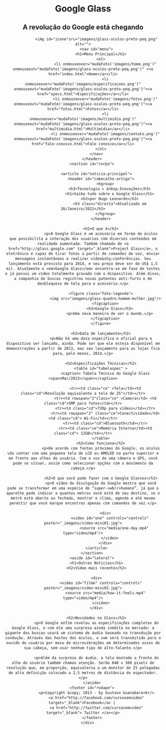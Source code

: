 <!DOCTYPE html>
<html lang="en">
    <head>
        <meta charset="UTF-8">
        <meta http-equiv="X-UA-Compatible" content="IE=edge">
        <meta name="viewport" content="width=device-width, initial-scale=1.0">
        <title>Tudo sobre Google glass</title>
        <link rel="stylesheet" href="/css/estilo.css"/>
    </head>
    <script language="javascript" src="javascript/funcoes.js"></script>
    <body>
        <div id="interface">
            <header id="cabecalho">
                <hgroup>
                    <h1>Google Glass</h1>
                    <h2>A revolução do Google está chegando</h2>
                </hgroup>
                
                <img id="icone"src="imagens/glass-oculos-preto-peq.png" alt="">
                <nav id="menu">
                    <h1>Menu Principal</h1>
                    <ol>
                        <li onmouseover="mudaFoto('imagens/home.png')" onmouseout="mudaFoto('imagens/glass-oculos-preto-peq.png')" ><a href="index.html">Home</a></li>
                        <li onmouseover="mudaFoto('imagens/especificacoes.png')" onmouseout="mudaFoto('imagens/glass-oculos-preto-peq.png')"><a href="specs.html">Especificações</a></li>
                        <li onmouseover="mudaFoto('imagens/fotos.png')" onmouseout="mudaFoto('imagens/glass-oculos-preto-peq.png')"><a href="fotos.html">Fotos</a></li>
                        <li onmouseover="mudaFoto('imagens/multimidia.png')" onmouseout="mudaFoto('imagens/glass-oculos-preto-peq.png')"><a href="multimidia.html">Multimídia</a></li>
                        <li onmouseover="mudaFoto('imagens/contato.png')" onmouseout="mudaFoto('imagens/glass-oculos-preto-peq.png')"><a href="fale-conosco.html">Fale conosco</a></li>
                    </ol>
                </nav>
            </header>
            <section id="corpo">

                <article id="noticia-principal">
                    <header id="cabecalho-artigo">
                        <hgroup>
                            <h3>Tecnologia > &nbsp;Inovações</h3>
                            <h1>Saiba tudo sobre o Google Glass</h1>
                            <h2>por Hugo Leonardo</h2>
                            <h3 class="direita">Atualizado em 26/Janeiro/2022</h3>
                        </hgroup>
                    </header>

                    <h2>O que é</h2>
                    <p>O Google Glass é um acessório em forma de óculos que possibilita a interação dos usuários com diversos conteúdos em realidade aumentada. Também chamado de <a href="http://glass.google.com" target="_blank">Project Glass</a>, o eletrônico é capaz de tirar fotos a partir de comandos de voz, enviar mensagens instantâneas e realizar vídeo&shy;conferências. Seu lançamento está previsto para 2014, e seu preço deve ser de US$ 1,5 mil. Atualmente o <em>Google Glass</em> encontra-se em fase de testes e já possui um vídeo totalmente gravado com o dispositivo. Além disso, a companhia de buscas registrou novas patentes anti-furto e de desbloqueio de tela para o acessório.</p>

                    <figure class="foto-legenda">
                        <img src="imagens/glass-quadro-homem-mulher.jpg"/>
                        <figcaption>
                            <h3>Google Glass</h3>
                            <p>Uma nova maneira de ver o mundo.</p>
                        </figcaption>
                    </figure>

                    <h2>Data de lançamento</h2>
                    <p>Não há uma data específica e oficial para o dispositivo ser lançado, ainda. Pode ser que ele esteja disponível em demonstrações a partir de 2013, mas seu lançamento para as lojas fica para, pelo menos, 2014.</p>

                    <h2>Especificações Técnicas</h2>
                    <table id="tabelaspec" >
                        <caption> Tabela Técnica do Google Glass <span>Mar/2013</span></caption>

                        <tr><td class="ce" >Tela</td><td class="cd">Resolução equivalente a tela de 25"</td></tr>
                        <tr><td rowspan="2"class="ce" >Camera</td> <td class="cd">5MP para fotos</td></tr>
                        <tr><td class="cd">720p para vídeos</td></tr>
                        <tr><td rowspan="2" class="ce">Conectividade</td><td class="cd"> Wi-Fi</td></tr>
                        <tr><td class="cd">Bluetooth</td></tr>
                        <tr><td class="ce">Memória Interna</td><td class="cd"> 12GB</td></tr>
                    </table>
                    <h2>Como funciona</h2>
                    <p>De acordo com fontes próximas do Google, os óculos vão contar com uma pequena tela de LCD ou AMOLED na parte superior e em frente aos olhos do usuário. Com o uso de uma câmera e GPS, você pode se situar, assim como selecionar opções com o movimento da cabeça.</p>

                    <h2>O que você pode fazer com o Google Glasses</h2>
                    <p>O vídeo de divulgação do Google mostra que você pode se transformar em uma espécie de “super-<wbr/>humano”, já que o aparelho pode indicar a quantos metros você está de seu destino, se o metrô está aberto ou fechado, mostrar o clima, agenda e até mesmo permitir que você marque encontros apenas com comandos de voz.</p>

                        <div>
                            <video id="one" controls="controls" poster="_imagens/video-mini01.jpg">
                                <source src="media/one-day.mp4" type="video/mp4"/>
                            </video>
                        </div>
                </article>
            </section>
            <aside id="lateral">
                <h1>Outras Notícias</h1>
                <h2>Vídeo mais recente</h2>

                <div>
                    <video id="filme" controls="controls" poster="_imagens/video-mini02.jpg">
                        <source src="media/how-it-feels.mp4" type="video/mp4"/>
                    </video>
                </div>

                <h2>Novidades no Glass</h2>
                <p>O Google enfim revelou as especificações completas do Google Glass, e com ele uma surpresa ainda inédita no mercado: a gigante das buscas usará um sistema de áudio baseado na transdução por condução. Através das hastes dos óculos, o som será transmitido para o ouvido do usuário por meio de microvibrações em determinados ossos de sua cabeça, sem usar nenhum tipo de alto-falante.</p>

                <p>Além da surpresa do áudio, a tela montada a frente do olho do usuário também chamou atenção. Serão 640 x 360 pixels de resolução que, em proporção, equivaleria a um monitor de 25 polegadas de alta definição colocado a 2,5 metros de distância do espectador.</p>
            </aside>
            <footer id="rodape">
                <p>Copyright &copy; 2013 - by Gustavo Guanabara<br/>
                <a href="http://facebook.com/cursosemvideo" target="_blank">Facebook</a> | 
                <a href="http://twitter.com/cursosemvideo" target="_blank"> Twitter </a></p>
            </footer>
        </div>
</body>
</html>
